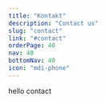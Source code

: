 ```yaml
---
title: "Kontakt"
description: "Contact us"
slug: "contact"
link: "#contact"
orderPage: 40
nav: 40
bottomNav: 40
icon: "mdi-phone"
---
```

hello contact